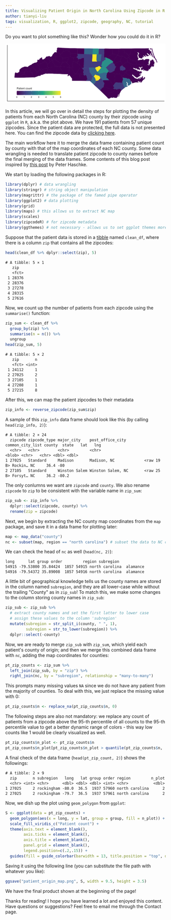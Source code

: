```yaml
---
title: Visualizing Patient Origin in North Carolina Using Zipcode in R
author: tianyi-liu
tags: visualization, R, ggplot2, zipcode, geography, NC, tutorial
---
```


Do you want to plot something like this? Wonder how you could do it in R?

![Patient Count by NC County](/images/patient_origin_map.jpg)

In this article, we will go over in detail the steps for plotting the density of
patients from each North Carolina (NC) county by their zipcode using `ggplot` in
`R`, a.k.a. the plot above. We have 191 patients from 57 unique zipcodes.
Since the patient data are protected, the full data is not presented here. You can find the
zipcode data by [clicking here](https://docs.google.com/spreadsheets/d/1wZhaS7GGySFX62BjRGlKjSMf0AyekCGeiJEjaZaLUBA/edit?usp=sharing).

The main workflow here it to merge the data frame containing patient count by county with
that of the map coordinates of each NC county. Some data wrangling is needed to translate
patient zipcode to county names before the final merging of the data frames. Some contents
of this blog post inspired by [this post](https://www.peterhaschke.com/r/2013/12/05/NCmaps.html)
by Peter Haschke.

We start by loading the following packages in R:
```R
library(dplyr) # data wrangling
library(stringr) # string object manipulation
library(magrittr) # the package of the famed pipe operator
library(ggplot2) # data plotting
library(grid)
library(maps) # this allows us to extract NC map
library(scales)
library(zipcodeR) # for zipcode metadata
library(ggthemes) # not necessary - allows us to set ggplot themes more easily
```

Suppose that the patient data is stored in a [tibble](https://tibble.tidyverse.org/) named `clean_df`, where there is a column `zip` that contains all the zipcodes:
```R
head(clean_df %>% dplyr::select(zip), 5)
```
```
# A tibble: 5 × 1
   zip  
   <fct>
 1 28376
 2 28376
 3 27278
 4 28315
 5 27616
```
Now, we count up the number of patients from each zipcode using the `summarise()`
function:
```R
zip_sum <- clean_df %>%
  group_by(zip) %>%
  summarise(n = n()) %>%
  ungroup
head(zip_sum, 5)
```
```
# A tibble: 5 × 2
   zip       n
   <fct> <int>
 1 24112     1
 2 27025     2
 3 27105     1
 4 27208     1
 5 27215     8
```
After this, we can map the patient zipcodes to their metadata
```R
zip_info <- reverse_zipcode(zip_sum$zip)
```
A sample of this `zip_info` data frame should look like this (by calling `head(zip_info, 2)`):
```
# A tibble: 2 × 24
  zipcode zipcode_type major_city    post_office_city  common_city_list county  state   lat   lng
  <chr>   <chr>        <chr>         <chr>                       <blob> <chr>   <chr> <dbl> <dbl>
1 27025   Standard     Madison       Madison, NC             <raw 19 B> Rockin… NC     36.4 -80  
2 27105   Standard     Winston Salem Winston Salem, NC       <raw 25 B> Forsyt… NC     36.2 -80.2
```
The only conlumns we want are `zipcode` and `county`. We also rename `zipcode` to `zip`
to be consistent with the variable name in `zip_sum`:
```R
zip_sub <- zip_info %>%
  dplyr::select(zipcode, county) %>%
  rename(zip = zipcode)
```

Next, we begin by extracting the NC county map coordinates from the `map` package,
and save it in a data frame for plotting later:
```R
map <- map_data("county")
nc <- subset(map, region == "north carolina") # subset the data to NC county coordinates
```
We can check the head of `nc` as well (`head(nc, 2)`):
```         
long      lat group order         region subregion
54915 -79.53800 35.84424  1857 54915 north carolina  alamance
54916 -79.54372 35.89008  1857 54916 north carolina  alamance
```
A little bit of geographical knowledge tells us the county names are stored in the column
named `subregion`, and they are all lower-case while without the trailing "County" as in `zip_sub`!
To match this, we make some changes to the column storing county names in `zip_sub`:
```R
zip_sub <- zip_sub %>%
  # extract county names and set the first latter to lower case
  # assign these values to the column 'subregion'
  mutate(subregion = str_split_i(county, " ", 1),
         subregion = str_to_lower(subregion)) %>%
  dplyr::select(-county)
```

Now, we are ready to merge `zip_sub` with `zip_sum`, which yield each patient's county of origin;
and then we merge this combined data frame with `nc`, adding the map coordinates for counties:
```R
pt_zip_counts <- zip_sum %>%
  left_join(zip_sub, by = "zip") %>%
  right_join(nc, by = "subregion", relationship = "many-to-many")
```
This prompts many missing values `NA` since we do not have any patient from the majority of counties.
To deal with this, we just replace the missing value with 0:
```R
pt_zip_counts$n <- replace_na(pt_zip_counts$n, 0)
```
The following steps are also not mandatory: we replace any count of patients from a zipcode
above the 95-th percentile of all counts to the 95-th percentile value to get a better dynamic range
of colors - this way low counts like 1 would be clearly visualized as well.
```R
pt_zip_counts$n_plot <- pt_zip_counts$n
pt_zip_counts$n_plot[pt_zip_counts$n_plot > quantile(pt_zip_counts$n, .95)] <- quantile(pt_zip_counts$n, .95)
```
A final check of the data frame (`head(pt_zip_count, 2)`) shows the followings:
```
# A tibble: 2 × 9
  zip       n subregion   long   lat group order region         n_plot
  <chr> <int> <chr>      <dbl> <dbl> <dbl> <int> <chr>           <dbl>
1 27025     2 rockingham -80.0  36.5  1937 57960 north carolina      2
2 27025     2 rockingham -79.7  36.5  1937 57961 north carolina      2
```

Now, we dish up the plot using `geom_polygon` from `ggplot`:
```R
S <- ggplot(data = pt_zip_counts) +
  geom_polygon(aes(x = long, y = lat, group = group, fill = n_plot)) +
  scale_fill_viridis_c("Patient count") +
  theme(axis.text = element_blank(),
        axis.ticks = element_blank(),
        axis.title = element_blank(),
        panel.grid = element_blank(),
        legend.position=c(.2,.15)) +
  guides(fill = guide_colorbar(barwidth = 13, title.position = "top", direction = "horizontal"))
```
Saving it using the following line (you can substitute the file path with whatever you like):
```R
ggsave("patient_origin_map.png", S, width = 9.5, height = 3.5)
```
We have the final product shown at the beginning of the page!

Thanks for reading! I hope you have learned a lot and enjoyed this content. Have questions
or suggestions? Feel free to email me through the Contact page.
